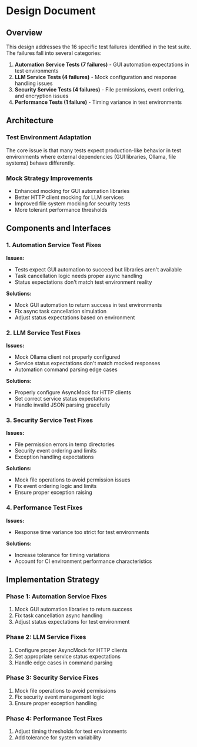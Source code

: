 # Design Document

## Overview

This design addresses the 16 specific test failures identified in the test suite. The failures fall into several categories:

1. **Automation Service Tests (7 failures)** - GUI automation expectations in test environments
2. **LLM Service Tests (4 failures)** - Mock configuration and response handling issues  
3. **Security Service Tests (4 failures)** - File permissions, event ordering, and encryption issues
4. **Performance Tests (1 failure)** - Timing variance in test environments

## Architecture

### Test Environment Adaptation

The core issue is that many tests expect production-like behavior in test environments where external dependencies (GUI libraries, Ollama, file systems) behave differently.

### Mock Strategy Improvements

- Enhanced mocking for GUI automation libraries
- Better HTTP client mocking for LLM services
- Improved file system mocking for security tests
- More tolerant performance thresholds

## Components and Interfaces

### 1. Automation Service Test Fixes

**Issues:**
- Tests expect GUI automation to succeed but libraries aren't available
- Task cancellation logic needs proper async handling
- Status expectations don't match test environment reality

**Solutions:**
- Mock GUI automation to return success in test environments
- Fix async task cancellation simulation
- Adjust status expectations based on environment

### 2. LLM Service Test Fixes

**Issues:**
- Mock Ollama client not properly configured
- Service status expectations don't match mocked responses
- Automation command parsing edge cases

**Solutions:**
- Properly configure AsyncMock for HTTP clients
- Set correct service status expectations
- Handle invalid JSON parsing gracefully

### 3. Security Service Test Fixes

**Issues:**
- File permission errors in temp directories
- Security event ordering and limits
- Exception handling expectations

**Solutions:**
- Mock file operations to avoid permission issues
- Fix event ordering logic and limits
- Ensure proper exception raising

### 4. Performance Test Fixes

**Issues:**
- Response time variance too strict for test environments

**Solutions:**
- Increase tolerance for timing variations
- Account for CI environment performance characteristics

## Implementation Strategy

### Phase 1: Automation Service Fixes
1. Mock GUI automation libraries to return success
2. Fix task cancellation async handling
3. Adjust status expectations for test environment

### Phase 2: LLM Service Fixes  
1. Configure proper AsyncMock for HTTP clients
2. Set appropriate service status expectations
3. Handle edge cases in command parsing

### Phase 3: Security Service Fixes
1. Mock file operations to avoid permissions
2. Fix security event management logic
3. Ensure proper exception handling

### Phase 4: Performance Test Fixes
1. Adjust timing thresholds for test environments
2. Add tolerance for system variability